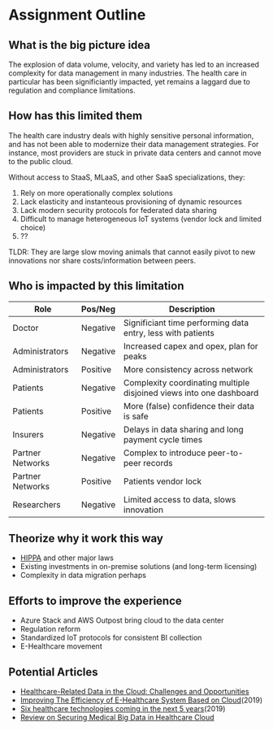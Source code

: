 # Assignment Outline

## What is the big picture idea

The explosion of data volume, velocity, and variety has led to an increased complexity for data management in many industries.  The health care in particular has been significiantly impacted, yet remains a laggard due to regulation and compliance limitations.

## How has this limited them

The health care industry deals with highly sensitive personal information, and has not been able to modernize their data management strategies.  For instance, most providers are stuck in private data centers and cannot move to the public cloud.

Without access to StaaS, MLaaS, and other SaaS specializations, they:

1. Rely on more operationally complex solutions
2. Lack elasticity and instanteous provisioning of dynamic resources
3. Lack modern security protocols for federated data sharing
4. Difficult to manage heterogeneous IoT systems (vendor lock and limited choice)
5. ??

TLDR: They are large slow moving animals that cannot easily pivot to new innovations nor share costs/information between peers.

## Who is impacted by this limitation

| Role | Pos/Neg | Description |
|------|---------|-------------|
|Doctor| Negative| Significiant time performing data entry, less with patients|
|Administrators|Negative|Increased capex and opex, plan for peaks|
|Administrators|Positive|More consistency across network|
|Patients|Negative|Complexity coordinating multiple disjoined views into one dashboard|
|Patients|Positive|More (false) confidence their data is safe|  
|Insurers|Negative|Delays in data sharing and long payment cycle times|
|Partner Networks|Negative| Complex to introduce peer-to-peer records|
|Partner Networks|Positive| Patients vendor lock|
|Researchers|Negative|Limited access to data, slows innovation|

## Theorize why it work this way

- [HIPPA](https://www.hhs.gov/hipaa/for-professionals/security/laws-regulations/index.html) and other major laws
- Existing investments in on-premise solutions (and long-term licensing)
- Complexity in data migration perhaps

## Efforts to improve the experience

- Azure Stack and AWS Outpost bring cloud to the data center
- Regulation reform
- Standardized IoT protocols for consistent BI collection
- E-Healthcare movement

## Potential Articles

- [Healthcare-Related Data in the Cloud: Challenges and Opportunities](../Reading/HealthCare/HealthCareCloud_Challenges_and_Opportunities.pdf)
- [Improving The Efficiency of E-Healthcare System Based on Cloud](../Reading/HealthCare/Improving_Efficiency_eHealthcare.pdf)(2019)
- [Six healthcare technologies coming in the next 5 years](../Reading/HealthCare/Six_HealthCare_Techologies_next_Five_Years.pdf)(2019)
- [Review on Securing Medical Big Data in Healthcare Cloud](../Reading/HealthCare/Review_Secure_Medical_BigData.pdf)
